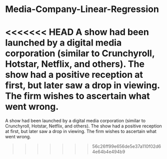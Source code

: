 # Media-Company-Linear-Regression
<<<<<<< HEAD
A show had been launched by a digital media corporation (similar to Crunchyroll, Hotstar, Netflix, and others). The show had a positive reception at first, but later saw a drop in viewing. The firm wishes to ascertain what went wrong.
=======
A show had been launched by a digital media corporation (similar to Crunchyroll, Hotstar, Netflix, and others). The show had a positive reception at first, but later saw a drop in viewing. The firm wishes to ascertain what went wrong.
>>>>>>> 56c26ff99e656de5e37a110f02d64e64b4e494b9
